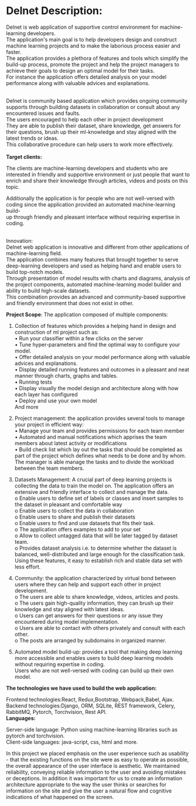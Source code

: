 # Delnet Description:
Delnet is web application of supportive control environment for machine-learning developers.<br /> 
The application's main goal is to help developers design and construct machine learning projects and to make the laborious process easier and<br /> faster.<br />
The application provides a plethora of features and tools which simplify the build-up process, promote the project and help the project managers to achieve their goals to design an optimal model for their tasks.<br />
For instance the application offers detailed analysis on your model performance along with valuable advices and explanations.<br /><br />

Delnet is community based application which provides ongoing community supports through building datasets in collaboration or consult about any<br /> encountered issues and faults.<br />
The users encouraged to help each other in project development<br />
They are able to publish their dataset, share knowledge, get answers for their questions, brush up their ml-knowledge and stay aligned with the<br /> latest trends or ideas.<br />
This collaborative procedure can help users to work more effectively.<br /><br />
**Target clients:**<br />

The clients are machine-learning developers and students who are interested in friendly and supportive environment or just people that want to<br /> enrich and share their knowledge through articles, videos and posts on this topic.<br />

Additionally the application is for people who are not well-versed with coding since the application provided an automated machine-learning build-<br />up through friendly and pleasant interface without requiring expertise in coding.<br /><br />

Innovation:<br />
Delnet web application is innovative and different from other applications of machine-learning field.<br />
The application combines many features that brought together to serve deep-learning developers and used as helping hand and enable users to build top-notch models.<br />
Through presentation of model results with charts and diagrams, analysis of the project components, automated machine-learning model builder and<br /> ability to build high-scale datasets.<br />
This combination provides an advanced and community-based supportive and friendly environment that does not exist in other.<br />

**Project Scope**:
The application composed of multiple components:

1. Collection of features which provides a helping hand in design and construction of ml project such as:<br/>
•	Run your classifier within a few clicks on the server <br/>
•	Tune hyper-parameters and find the optimal way to configure your model. <br/>
•	Offer detailed analysis on your model performance along with valuable advices and explanations. <br/>
•	Display detailed running features and outcomes in a pleasant and neat manner through charts, graphs and tables. <br/>
•	Running tests <br/>
•	Display visually the model design and architecture along with how each layer has configured <br/>
•	Deploy and use your own model <br/>
And more 

2. Project management: the application provides several tools to manage your project in efficient way: <br/>
•	Manage your team and provides permissions for each team member<br/>
•	Automated and manual notifications which apprises the team members about latest activity or modifications <br/>
•	Build check list which lay out the tasks that should be completed as part of the project which defines what needs to be done and by whom.<br/>
The manager is able manage the tasks and to divide the workload between the team members. <br/>

3. Datasets Management:
A crucial part of deep learning projects is collecting the data to train the model on. The application offers an extensive and friendly interface to collect and manage the data. <br/>
o	Enable users to define set of labels or classes and insert samples to the dataset in pleasant and comfortable way <br/>
o	Enable users to collect the data in collaboration <br/>
o	Enable users to share and publish their datasets <br/>
o	Enable users to find and use datasets that fits their task. <br/>
o	The application offers examples to add to your set <br/>
o	Allow to collect untagged data that will be later tagged by dataset team. <br/>
o	Provides dataset analysis i.e. to determine whether the dataset is balanced, well-distributed and large enough for the classification task. <br/>
Using these features, it easy to establish rich and stable data set with less effort. <br/>

4. Community: the application characterized by virtual bond between users where they can help and support each other in project development. <br/>
o	The users are able to share knowledge, videos, articles and posts. <br/>
o	The users gain high-quality information, they can brush up their knowledge and stay aligned with latest ideas.<br/>
o	Users can get answers for their questions or any issue they encountered during model implementation. <br/>
o	Users are able to contact with others privately and consult with each other. <br/>
o	The posts are arranged by subdomains in organized manner. <br/>

5. Automated model build-up: provides a tool that making deep learning more accessible and enables users to build deep learning models without requiring expertise in coding. <br/>
Users who are not well-versed with coding can build up their own model.<br />

**The technologies we have used to build the web application:**<br />

Frontend technologies:React,
Redux,Bootstrap,
Webpack,Babel,
Ajax.<br />
Backend technologies:Django,
ORM,
SQLite,
REST framework,
Celery,
RabbitMQ,
Pytorch,
Torchvision,
Rest API.<br />
**Languages:**<br />

Server-side language: Python using machine-learning libraries such as
pytorch and torchvision.<br />
Client-side languages: java-script, css, html and more.

In this project we placed emphasis on the user experience such as usability - that the existing functions on the site were as easy to operate as possible, the overall appearance of the user interface is aesthetic. We maintained reliability, conveying reliable information to the user and avoiding mistakes or deceptions. In addition it was important for us to create an information architecture appropriate to the way the user thinks or searches for information on the site and give the user a natural flow and cognitive indications of what happened on the screen.
